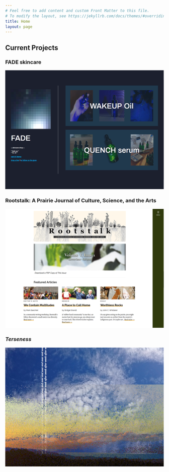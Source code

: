 ```yaml
---
# Feel free to add content and custom Front Matter to this file.
# To modify the layout, see https://jekyllrb.com/docs/themes/#overriding-theme-defaults
title: Home
layout: page
---
```



## Current Projects

### FADE skincare
[![screenshot of fadeskincare.co](/assets/images/fade-screenshot.png)](https://fadeskincare.co)

### Rootstalk: A Prairie Journal of Culture, Science, and the Arts
[![screenshot of rootstalk.grinnell.edu](/assets/images/rt-screenshot.png)](https://rootstalk.grinnell.edu)

### *Terseness*
[![screenshot of Terseness](/assets/images/terseness-screenshot.png)](/terseness)
